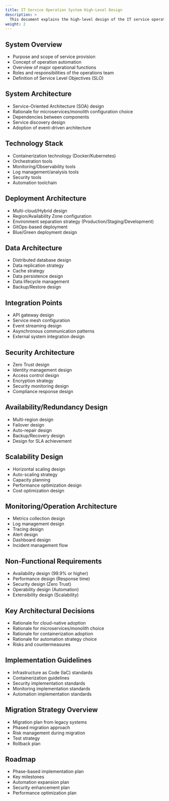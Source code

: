 ```yaml
---
title: IT Service Operation System High-Level Design
description: >
  This document explains the high-level design of the IT service operation system.
weight: 2
---
```


## System Overview

- Purpose and scope of service provision
- Concept of operation automation
- Overview of major operational functions
- Roles and responsibilities of the operations team
- Definition of Service Level Objectives (SLO)

## System Architecture

- Service-Oriented Architecture (SOA) design
- Rationale for microservices/monolith configuration choice
- Dependencies between components
- Service discovery design
- Adoption of event-driven architecture

## Technology Stack

- Containerization technology (Docker/Kubernetes)
- Orchestration tools
- Monitoring/Observability tools
- Log management/analysis tools
- Security tools
- Automation toolchain

## Deployment Architecture

- Multi-cloud/Hybrid design
- Region/Availability Zone configuration
- Environment separation strategy (Production/Staging/Development)
- GitOps-based deployment
- Blue/Green deployment design

## Data Architecture

- Distributed database design
- Data replication strategy
- Cache strategy
- Data persistence design
- Data lifecycle management
- Backup/Restore design

## Integration Points

- API gateway design
- Service mesh configuration
- Event streaming design
- Asynchronous communication patterns
- External system integration design

## Security Architecture

- Zero Trust design
- Identity management design
- Access control design
- Encryption strategy
- Security monitoring design
- Compliance response design

## Availability/Redundancy Design

- Multi-region design
- Failover design
- Auto-repair design
- Backup/Recovery design
- Design for SLA achievement

## Scalability Design

- Horizontal scaling design
- Auto-scaling strategy
- Capacity planning
- Performance optimization design
- Cost optimization design

## Monitoring/Operation Architecture

- Metrics collection design
- Log management design
- Tracing design
- Alert design
- Dashboard design
- Incident management flow

## Non-Functional Requirements

- Availability design (99.9% or higher)
- Performance design (Response time)
- Security design (Zero Trust)
- Operability design (Automation)
- Extensibility design (Scalability)

## Key Architectural Decisions

- Rationale for cloud-native adoption
- Rationale for microservices/monolith choice
- Rationale for containerization adoption
- Rationale for automation strategy choice
- Risks and countermeasures

## Implementation Guidelines

- Infrastructure as Code (IaC) standards
- Containerization guidelines
- Security implementation standards
- Monitoring implementation standards
- Automation implementation standards

## Migration Strategy Overview

- Migration plan from legacy systems
- Phased migration approach
- Risk management during migration
- Test strategy
- Rollback plan

## Roadmap

- Phase-based implementation plan
- Key milestones
- Automation expansion plan
- Security enhancement plan
- Performance optimization plan 